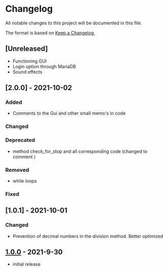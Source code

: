 # Changelog

All notable changes to this project will be documented in this file.

The format is based on [Keep a Changelog],

## [Unreleased]
- Functioning GUI
- Login option through MariaDB 
- Sound effects

## [2.0.0] - 2021-10-02

### Added
- Comments to the Gui and other small memo's in code 

### Changed

### Deprecated
- method check_for_stop and all corresponding code (changed to comment )
### Removed
- while loops 

### Fixed


## [1.0.1] - 2021-10-01

### Changed
- Prevention of decimal numbers in the division method. Better optimized

## [1.0.0] - 2021-9-30
- initial release

<!-- Links -->
[keep a changelog]: https://keepachangelog.com/en/1.0.0/

<!-- Versions -->
[1.0.0]: https://github.com/Belgianix/Math-Exercises